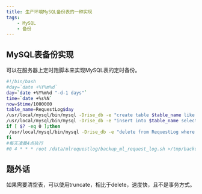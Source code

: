 ```yaml
---
title: 生产环境MySQL备份表的一种实现
tags:
    - MySQL
    - 备份
---
```


## MySQL表备份实现
可以在服务器上定时跑脚本来实现MySQL表的定时备份。
``` bash
#!/bin/bash
#day=`date +%Y%m%d`
day=`date +%Y%m%d "-d-1 days"`
time=`date +%s%N`
now=$time/1000000
table_name=RequestLog$day
/usr/local/mysql/bin/mysql -Drise_db -e "create table $table_name like RequestLog"
/usr/local/mysql/bin/mysql -Drise_db -e "insert into $table_name select * from RequestLog"
if [ $? -eq 0 ];then
 /usr/local/mysql/bin/mysql -Drise_db -e "delete from RequestLog where createTime < $now"
fi
#每天凌晨4点执行
#0 4 * * * root /data/mlrequestlog/backup_ml_request_log.sh >/tmp/backup_ml_rquest_log.log 2>&1
```

## 题外话
如果需要清空表，可以使用truncate，相比于delete，速度快，且不是事务方式。
